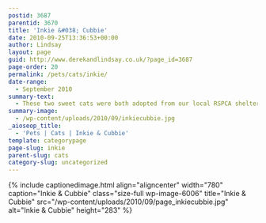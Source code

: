 ```yaml
---
postid: 3687
parentid: 3670
title: 'Inkie &#038; Cubbie'
date: 2010-09-25T13:36:53+00:00
author: Lindsay
layout: page
guid: http://www.derekandlindsay.co.uk/?page_id=3687
page-order: 20
permalink: /pets/cats/inkie/
date-range:
  - September 2010
summary-text:
  - These two sweet cats were both adopted from our local RSPCA shelter. Inkie joined us first and then Cubbie a month later. They are both completely different in size, temperament and age, but they love each other dearly.
summary-image:
  - /wp-content/uploads/2010/09/inkiecubbie.jpg
_aioseop_title:
  - 'Pets | Cats | Inkie & Cubbie'
template: categorypage
page-slug: inkie
parent-slug: cats
category-slug: uncategorized
---
```

{% include captionedimage.html align="aligncenter" width="780" caption="Inkie & Cubbie" class="size-full wp-image-6006" title="Inkie & Cubbie" src="/wp-content/uploads/2010/09/page_inkiecubbie.jpg" alt="Inkie & Cubbie" height="283" %}
